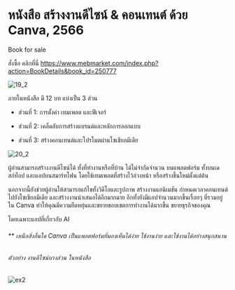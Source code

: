 # หนังสือ สร้างงานดีไซน์ & คอนเทนต์ ด้วย Canva, 2566
Book for sale

สั่งซื้อ คลิกที่นี่ https://www.mebmarket.com/index.php?action=BookDetails&book_id=250777   

![19_2](https://github.com/prakayrat/DesignAndContentInCanva/assets/51775195/45818e45-e10e-4ad4-a6c7-a9edac356279)



ภายในหนังสือ มี 12 บท แบ่งเป็น 3 ส่วน   


-  ส่วนที่ 1: การตั้งค่า เทมเพลต และฟีเจอร์   

-  ส่วนที่ 2: เคล็ดลับการสร้างแบรนด์และหลักการออกแบบ   

-  ส่วนที่ 3: สร้างคอนเทนต์และโปรโมตผ่านโซเชียลมีเดีย   


![20_2](https://github.com/prakayrat/DesignAndContentInCanva/assets/51775195/cd3395f8-faa2-41c3-ac48-f3835bcd0cdf)



ผู้อ่านสามารถสร้างงานดีไซน์ได้ ทั้งที่ทำงานหรือที่บ้าน ได้ไม่จำกัดจำนวน บนแพลตฟอร์ม ทั้งบนเดสก์ท็อป และแอปบนสมาร์ทโฟน โดยใช้เทมเพลตที่สร้างไว้ล่วงหน้า หรือสร้างขึ้นใหม่ตั้งแต่ต้น 

นอกจากนี้ยังช่วยผู้อ่านให้สามารถแก้ไขทั้งวิดีโอและรูปภาพ สร้างงานแอนิเมชัน กำหนดเวลาคอนเทนต์ไปยังโซเชียลมีเดีย และสร้างงานนำเสนอได้อีกมากมาย อีกทั้งยังมีแอปจำนวนมากขึ้นเรื่อยๆ ที่รวมอยู่ใน Canva ทำให้คุณมีความยืดหยุ่นและขยายขอบเขตการทำงานได้มากขึ้น ขยายธุรกิจของคุณ 

โดยเฉพาะแอปที่เกี่ยวกับ AI 

###### ** เหนือสิ่งอื่นใด Canva เป็นแพลตฟอร์มที่มองเห็นได้ง่าย ใช้งานง่าย และใช้งานได้อย่างสนุกสนาน 

###### ตัวอย่าง งานดีไซน์บางส่วน ในหนังสือ

![ex2](https://github.com/prakayrat/DesignAndContentInCanva/assets/51775195/4bfc2b73-a2ba-4b0b-adc4-8557d697b586)


